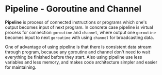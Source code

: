 # Pipeline - Goroutine and Channel

**Pipeline** is process of connected instructions or programs which one's output becomes input of next program. In concrete case pipeline is virtual process for connection `goroutine` and `channel`, where output one `goroutine` becomes input to next `goroutine` with using `channel` for broadcasting data.  

One of advantage of using pipeline is that there is consistent data stream through program, because any goroutine and channel don't need to wait everything be finished before they start. Also using pipeline use less variables and less memory, and makes code architecture simpler and easier for maintaining.    